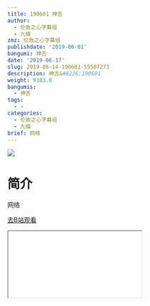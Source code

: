```yaml
---
title: 190601 神舌
author:
  - 伦敦之心字幕组
  - 九條
zmz: 伦敦之心字幕组
publishdate: '2019-06-01'
bangumi: 神舌
date: '2019-06-17'
slug: 2019-06-14-190601-55507273
description: 神舌&#8226;190601
weight: 9383.0
bangumis:
  - 神舌
tags:
  - ~
categories:
  - 伦敦之心字幕组
  - 九條
brief: 网络
---
```

![](https://raw.githubusercontent.com/tcgriffith/owaraisite/master/static/tmpimg/4da536fe525d4491db85cd797ed14f48ca7e9cb2.jpg.480.jpg)
# 简介  
网络  

[去B站观看](https://www.bilibili.com/video/av55507273/)
<div class ="resp-container"><iframe class="testiframe" src="//player.bilibili.com/player.html?aid=55507273"", scrolling="no", allowfullscreen="true" > </iframe></div> 
